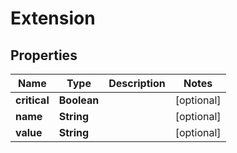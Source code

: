 

# Extension

## Properties

Name | Type | Description | Notes
------------ | ------------- | ------------- | -------------
**critical** | **Boolean** |  |  [optional]
**name** | **String** |  |  [optional]
**value** | **String** |  |  [optional]



